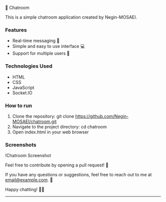 
🌟 Chatroom

This is a simple chatroom application created by Negin-MOSAEI.

### Features
- Real-time messaging 🚀
- Simple and easy to use interface 💻
- Support for multiple users 👥

### Technologies Used
- HTML
- CSS
- JavaScript
- Socket.IO

### How to run
1. Clone the repository: git clone https://github.com/Negin-MOSAEI/chatroom.git
2. Navigate to the project directory: cd chatroom
3. Open index.html in your web browser

### Screenshots
!Chatroom Screenshot

Feel free to contribute by opening a pull request! 🚀

If you have any questions or suggestions, feel free to reach out to me at email@example.com. 📧

Happy chatting! 💬🎉

---

